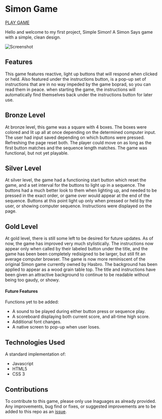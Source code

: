 # Simon Game

[PLAY GAME](https://danielfruth.github.io/simon-game/)

Hello and welcome to my first project, Simple Simon! A Simon Says
game with a simple, clean design.

![Screenshot](https://user-images.githubusercontent.com/58091358/72080780-939bf980-32ba-11ea-9a26-aadf6bb600a5.jpg)

## Features

This game features reactive, light up buttons that will respond when clicked or held. Also featured under the instructions button, is a pop-up set of instructions that are in no way impeded by the game boprad, so you can read them in peace. when starting the game, the instructions will automatically find themselves back under the instructions button for later use.

## Bronze Level

At bronze level, this game was a square with 4 boxes. The boxes were colored and lit up all at once depending on the determined computer input. The user had input saved depending on which buttons were pressed. Refreshing the page reset both. The player could move on as long as the first button matches and the sequence length matches. The game was functional, but not yet playable.

## Silver Level

At silver level, the game had a functioning start button which reset the game, and a set interval for the buttons to light up in a sequence. The buttons had a much better look to them when lighting up, and needed to be pressed in the exact order, or game over would appear at the end of the sequence. Buttons at this point light up only when pressed or held by the user, or showing computer sequence. Instructions were displayed on the page.

## Gold Level

At gold level, there is still some left to be desired for future updates. As of now, the game has improved very much stylistically. The instructions now appear only when called by their labeled button under the title, and the game has been been completely redisigned to be larger, but still fit an average computer browser. The game is now more reminiscent of the original Simon game currently owned by Hasbro. The background has been applied to appear as a wood grain table top. The title and instructions have been given an attractive background to continue to be readable without being too gaudy, or showy.

#### Future Features

Functions yet to be added:

- A sound to be played during either button press or sequence play.
- A scoreboard displaying both current score, and all-time high score.
- Additional font changes.
- A native screen to pop-up when user loses.

## Technologies Used

A standard implementation of:

- Javascript
- HTML5
- CSS 3

## Contributions

To contribute to this game, please only use lnaguages as already provided. Any improvements, bug find or fixes, or suggested improvements are to be added to this repo as an [issue](https://github.com/danielfruth/simon-game/issues).
